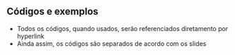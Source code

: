 ## Códigos e exemplos
- Todos os códigos, quando usados, serão referenciados diretamento por hyperlink
- Ainda assim, os códigos são separados de acordo com os slides
